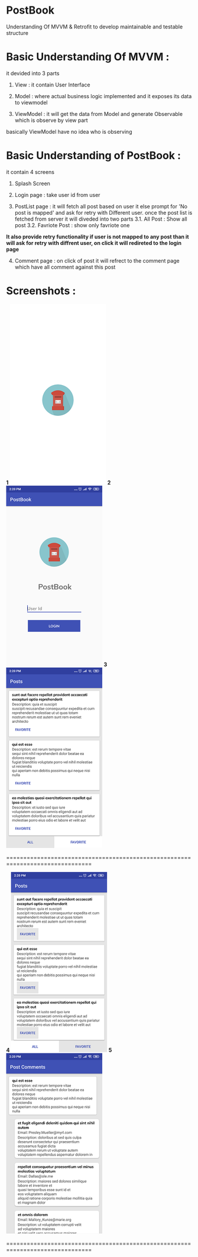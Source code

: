 # PostBook
Understanding Of MVVM &amp; Retrofit to develop maintainable and testable structure 





# Basic Understanding Of MVVM : 
it devided into 3 parts 

1. View : it contain User Interface

2. Model : where actual business logic implemented and it exposes its data to viewmodel

3. ViewModel : it will get the data from Model and generate Observable which is observe by view part  

basically ViewModel have no idea who is observing 




# Basic Understanding of PostBook : 
it contain 4 screens

1. Splash Screen 

2. Login page : take user id from user

3. PostList page : it will fetch all post based on user it else prompt for 'No post is mapped' and ask for retry with Different user.
once the post list is fetched from server it will diveded into two parts 
3.1. All Post : Show all post 
3.2. Favriote Post : show only favriote one

**It also provide retry functionality if user is not mapped to any post than it will ask for retry with diffrent user, on click it will redireted to the login page**

4. Comment page : on click of post it will refrect to the comment page which have all comment against this post

# Screenshots :

**1** ![Alt text](/screenshot/1.png?raw=true "Splash Screen")  **2**  ![Alt text](/screenshot/2.png?raw=true "Login page")  **3**  ![Alt text](/screenshot/3.png?raw=true "All Post")  

===============================================================================

**4**  ![Alt text](/screenshot/4.png?raw=true "Favriote Post")  **5**  ![Alt text](/screenshot/5.png?raw=true "Comment page")

===============================================================================

